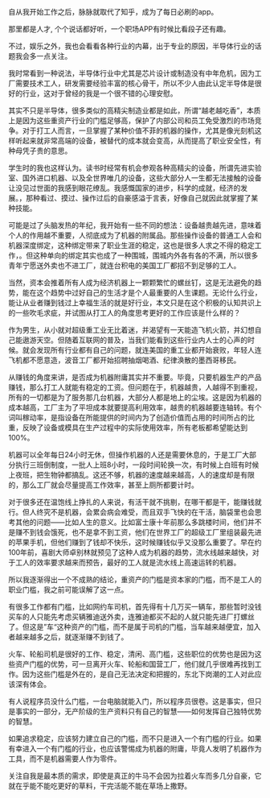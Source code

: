 自从我开始工作之后，脉脉就取代了知乎，成为了每日必刷的app。

那里都是人才, 个个说话都好听，一个职场APP有时候比看段子还有趣。

不过，娱乐之外，我也会看看各种行业的内幕，出于专业的原因，半导体行业的话题我会多一点关注。

我时常看到一种说法，半导体行业中尤其是芯片设计或制造没有中年危机，因为工厂需要技术工人，研发需要经验丰富的核心骨干，所以不少人由此认定半导体是很好的行业，这对于曾经的我是一个很不错的心理安慰。

其实不只是半导体，很多类似的高精尖制造业都是如此，所谓“越老越吃香”，本质上是因为这些重资产行业的门槛足够高，保护了内部公司和员工免受激烈的市场竞争。对于打工人而言，一旦掌握了某种价值不菲的机器的操作，尤其是像光刻机这样听起来就非常高端的设备，被替代的成本就会变高，从而提高了职业安全性，有种母凭子贵的意思。


学生时的我也这样认为。读书时经常有机会参观各种高精尖的设备，所谓先进实验室、国外进口机器、以及全世界唯几的设备，这些大部分人一生都无法接触的设备让没见过世面的我感到眼花缭乱。我感慨国家的进步，科学的成就，经济的发展。，那种看过、摸过、操作过后的自豪感溢于言表，好像自己就因此就掌握了某种技能。


可能是过了头脑发热的年纪，我开始有一些不同的想法：设备越贵越先进，意味着个人的作用越不重要，人彻底成为了机器的附属品。那些操作设备的普通工人会和机器深度绑定，这种绑定带来了职业生涯的稳定，这也是很多人求之不得的稳定工作，。但这种单向的绑定其实也成了一种围城，围城内外各有各的不满，所以很多青年宁愿送外卖也不进工厂，就连台积电的美国工厂都招不到足够的工人。


当然，资本会推着所有人成为经济机器上一颗颗繁忙的螺丝钉，这是无法避免的趋势，能在这个趋势中过好自己的生活才是个人最重要的人生课题。无论什么行业，能让从业者赚到钱过上幸福生活的就是好行业，本文只是在这个积极的认知共识上的一些吹毛求疵，并试图从打工人的角度思考更好的工作应该是什么样的？


作为男生，从小就对超级重工业无比着迷，并渴望有一天能造飞机火箭，并幻想自己能遨游天空。但随着互联网的普及，当我们能看到这些行业内人士的心声的时候。就会发现所有行业都有自己的问题，就连美国的重工业都开始衰败，年轻人连飞机都不愿意造，波音工厂都开始招聘抽烟喝酒、纪律涣散的墨西哥移民。



从赚钱的角度来讲，是否成为机器附庸其实并不重要。毕竟，只要机器生产的产品赚钱，那么打工人就能有稳定的工资。但问题在于，机器越贵，人越得不到重视，所有的一切都是为了服务那几台机器，大部分人都是地上的尘埃。这是因为机器的成本越高，工厂主为了平坦成本就要提高利用效率，越贵的机器越要连轴转。有个词叫稼动率，是指设备在所能提供的时间内为了创造价值而占用的时间所占的比重，反映了设备或模具在生产过程中的实际使用效率，所有老板都希望能达到100%。



机器可以全年每日24小时无休，但操作机器的人还是需要休息的，于是工厂大部分执行三班倒制度，一批人上班8小时，一段时间轮换一次，有时候上白班有时候上夜班，把生物钟都搞乱。这还不够，机器的速度越来越高，人的速度却是有限的，那么工厂就会尽量提高工作效率，甚至上厕所都要计时。


对于很多还在温饱线上挣扎的人来说，有活干就不挑剔，在哪干都是干，能赚钱就行。但人终究不是机器，会累会病会难受，而且双手飞快的在干活，脑袋里也会思考其他的问题——比如人生的意义。比如富士康十年前那么多跳楼时间，他们并不是赚不到钱会饿死，也不是拿不到工资，他们在世界工厂的超级工厂里组装最先进的苹果手机，但他们赚到了钱却不快乐，这时候赚钱似乎又没那么重要了。早在约100年前，喜剧大师卓别林就预见了这种人成为机器的趋势，流水线越来越快，对于工人的效率要求越来而预告，最好的工人就是流水线上高速运转的机器。


所以我逐渐得出一个不成熟的结论，重资产的门槛是资本家的门槛，而不是工人的职业门槛，我之前可能误解了这一点。


有很多工作都有门槛，比如网约车司机，首先得有十几万买一辆车，那些暂时没钱买车的人只能先考虑买辆雅迪送外卖，连雅迪都买不起的人就只能先进厂打螺丝了。但这是”车“这种资产的门槛，而不是属于司机的门槛，当车越来越便宜，加入者越来越多之后，就逐渐赚不到钱了。


火车、轮船司机是很好的工作、稳定，清闲、高门槛，这些职位的优势也是因为这些资产门槛的优势，可一旦离开火车、轮船和国营工厂，他们就几乎很难再找到工作。因为这些门槛是外在的，是自己无法决定和把握的，东北下岗潮的工人对此应该深有体会。


有人说程序员没什么门槛，一台电脑就能入门，所以程序员很卷。这是事实，但只是事实的一部分，无产阶级的生产资料只有自己的智慧——如何发挥自己独特优势的智慧。


如果追求稳定，应该努力建立自己的门槛，而不只是进入一个有门槛的行业。如果有幸进入一个有门槛的行业，也应该警惕成为机器的附庸，毕竟人发明了机器作为工具，而不是机器需要人作为零件。


关注自我是最本质的需求，即使是真正的牛马不会因为拉着火车而多几分自豪，它就在乎能不能吃更好的草料，干完活能不能在草场上撒野。
